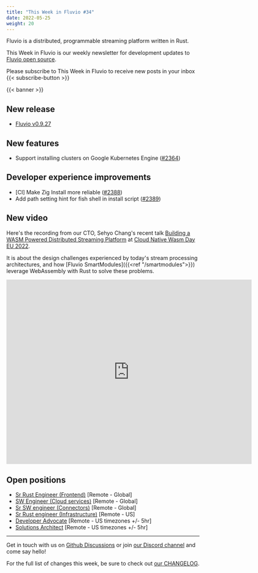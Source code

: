 ```yaml
---
title: "This Week in Fluvio #34"
date: 2022-05-25
weight: 20
---
```

Fluvio is a distributed, programmable streaming platform written in Rust.

This Week in Fluvio is our weekly newsletter for development updates to [Fluvio open source].

Please subscribe to This Week in Fluvio to receive new posts in your inbox
{{< subscribe-button >}}


{{< banner >}}


## New release
* [Fluvio v0.9.27](https://github.com/infinyon/fluvio/releases/tag/v0.9.27)

## New features
* Support installing clusters on Google Kubernetes Engine ([#2364](https://github.com/infinyon/fluvio/issues/2364))

## Developer experience improvements
* [CI] Make Zig Install more reliable ([#2388](https://github.com/infinyon/fluvio/issues/2388s))
* Add path setting hint for fish shell in install script ([#2389](https://github.com/infinyon/fluvio/pull/2389))

## New video
Here's the recording from our CTO, Sehyo Chang's recent talk [Building a WASM Powered Distributed Streaming Platform](https://www.youtube.com/watch?v=EVW9hPdfRdY) at [Cloud Native Wasm Day EU 2022](https://events.linuxfoundation.org/cloud-native-wasm-day-europe/).

It is about the design challenges experienced by today's stream processing architectures, and how [Fluvio SmartModules]({{<ref "/smartmodules">}}) leverage WebAssembly with Rust to solve these problems.

<iframe width="640" height="480" src="https://www.youtube.com/embed/EVW9hPdfRdY" title="YouTube video player" frameborder="0" allow="accelerometer; autoplay; clipboard-write; encrypted-media; gyroscope; picture-in-picture" allowfullscreen></iframe>

## Open positions
* [Sr Rust Engineer (Frontend)](https://www.infinyon.com/careers/cloud-ui-engineer-senior-level) [Remote - Global]
* [SW Engineer (Cloud services)](https://www.infinyon.com/careers/cloud-engineer-mid-level) [Remote - Global]
* [Sr SW engineer (Connectors)](https://www.infinyon.com/careers/connectors-engineer-senior-level) [Remote - Global]
* [Sr Rust engineer (Infrastructure)](https://www.infinyon.com/careers/infrastructure-engineer-senior-level) [Remote - US]
* [Developer Advocate](https://www.infinyon.com/careers/developer-advocate-mid-senior-level) [Remote - US timezones +/- 5hr]
* [Solutions Architect](https://www.infinyon.com/careers/solutions-architect) [Remote - US timezones +/- 5hr]

---

Get in touch with us on [Github Discussions] or join [our Discord channel] and come say hello!

For the full list of changes this week, be sure to check out [our CHANGELOG].

[Fluvio open source]: https://github.com/infinyon/fluvio
[our CHANGELOG]: https://github.com/infinyon/fluvio/blob/master/CHANGELOG.md
[our Discord channel]: https://discordapp.com/invite/bBG2dTz
[Github Discussions]: https://github.com/infinyon/fluvio/discussions
